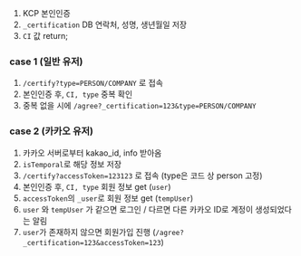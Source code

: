 
1. KCP 본인인증
2. `_certification` DB 연락처, 성명, 생년월일 저장
3. `CI` 값 return;

### case 1 (일반 유저)
1. `/certify?type=PERSON/COMPANY` 로 접속
2. 본인인증 후, `CI, type` 중복 확인
3. 중복 없을 시에 `/agree?_certification=123&type=PERSON/COMPANY`

### case 2 (카카오 유저)
1.  카카오 서버로부터 kakao_id, info 받아옴
2. `isTemporal`로 해당 정보 저장 
3. `/certify?accessToken=123123` 로 접속 (type은 코드 상 person 고정)
4. 본인인증 후, `CI, type` 회원 정보 get (`user`)
5. `accessToken`의 `_user`로 회원 정보 get (`tempUser`)
6. `user` 와 `tempUser` 가 같으면 로그인 / 다르면 다른 카카오 ID로 계정이 생성되었다는 알림
7. `user`가 존재하지 않으면 회원가입 진행 (`/agree?_certification=123&accessToken=123`)


